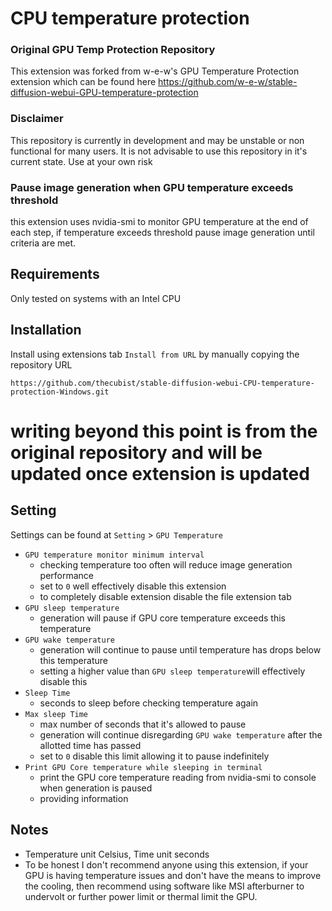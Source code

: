 # CPU temperature protection
### Original GPU Temp Protection Repository
This extension was forked from w-e-w's GPU Temperature Protection extension which can be found here 
https://github.com/w-e-w/stable-diffusion-webui-GPU-temperature-protection 

### Disclaimer
This repository is currently in development and may be unstable or non functional for many users. It is not advisable to use this repository in it's current state. Use at your own risk

### Pause image generation when GPU temperature exceeds threshold
this extension uses nvidia-smi to monitor GPU temperature at the end of each step, if temperature exceeds threshold pause image generation until criteria are met.

## Requirements
Only tested on systems with an Intel CPU

## Installation
Install using extensions tab `Install from URL` by manually copying the repository URL
```
https://github.com/thecubist/stable-diffusion-webui-CPU-temperature-protection-Windows.git
```
# writing beyond this point is from the original repository and will be updated once extension is updated
## Setting
Settings can be found at `Setting` > `GPU Temperature`

- `GPU temperature monitor minimum interval`
    - checking temperature too often will reduce image generation performance
    - set to `0` well effectively disable this extension
    - to completely disable extension disable the file extension tab
- `GPU sleep temperature`
    - generation will pause if GPU core temperature exceeds this temperature
- `GPU wake temperature`
    - generation will continue to pause until temperature has drops below this temperature 
    - setting a higher value than `GPU sleep temperature`will effectively disable this
- `Sleep Time`
    - seconds to sleep before checking temperature again
- `Max sleep Time` 
    - max number of seconds that it's allowed to pause
    - generation will continue disregarding `GPU wake temperature` after the allotted time has passed
    - set to `0` disable this limit allowing it to pause indefinitely
- `Print GPU Core temperature while sleeping in terminal`
    - print the GPU core temperature reading from nvidia-smi to console when generation is paused
    - providing information

## Notes
- Temperature unit Celsius, Time unit seconds
- To be honest I don't recommend anyone using this extension, if your GPU is having temperature issues and don't have the means to improve the cooling, then recommend using software like MSI afterburner to undervolt or further power limit or thermal limit the GPU.
